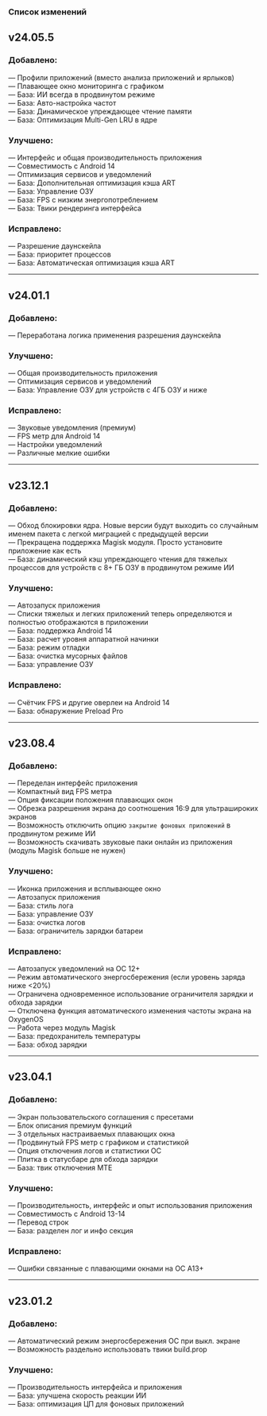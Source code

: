 ### Список изменений

## **v24.05.5**

### Добавлено:

— Профили приложений (вместо анализа приложений и ярлыков)\
— Плавающее окно мониторинга с графиком\
— База: ИИ всегда в продвинутом режиме\
— База: Авто-настройка частот\
— База: Динамическое упреждающее чтение памяти\
— База: Оптимизация Multi-Gen LRU в ядре

### Улучшено:

— Интерфейс и общая производительность приложения\
— Совместимость с Android 14\
— Оптимизация сервисов и уведомлений\
— База: Дополнительная оптимизация кэша ART\
— База: Управление ОЗУ\
— База: FPS с низким энергопотреблением\
— База: Твики рендеринга интерфейса

### Исправлено:

— Разрешение даунскейла\
— База: приоритет процессов\
— База: Автоматическая оптимизация кэша ART

---

## **v24.01.1**

### Добавлено:

— Переработана логика применения разрешения даунскейла

### Улучшено:

— Общая производительность приложения\
— Оптимизация сервисов и уведомлений\
— База: Управление ОЗУ для устройств с 4ГБ ОЗУ и ниже

### Исправлено:

— Звуковые уведомления (премиум)\
— FPS метр для Android 14\
— Настройки уведомлений\
— Различные мелкие ошибки

---

## **v23.12.1**

### Добавлено:

— Обход блокировки ядра. Новые версии будут выходить со случайным именем пакета с легкой миграцией с
предыдущей версии\
— Прекращена поддержка Magisk модуля. Просто установите приложение как есть\
— База: динамический кэш упреждающего чтения для тяжелых процессов для устройств с 8+ ГБ ОЗУ в
продвинутом режиме ИИ

### Улучшено:

— Автозапуск приложения\
— Списки тяжелых и легких приложений теперь определяются и полностью отображаются в приложении\
— База: поддержка Android 14\
— База: расчет уровня аппаратной начинки\
— База: режим отладки\
— База: очистка мусорных файлов\
— База: управление ОЗУ

### Исправлено:

— Счётчик FPS и другие оверлеи на Android 14\
— База: обнаружение Preload Pro

---

## **v23.08.4**

### Добавлено:

— Переделан интерфейс приложения\
— Компактный вид FPS метра\
— Опция фиксации положения плавающих окон\
— Обрезка разрешения экрана до соотношения 16:9 для ультрашироких экранов\
— Возможность отключить опцию `закрытие фоновых приложений` в продвинутом режиме ИИ\
— Возможность скачивать звуковые паки онлайн из приложения (модуль Magisk больше не нужен)

### Улучшено:

— Иконка приложения и всплывающее окно\
— Автозапуск приложения\
— База: стиль лога\
— База: управление ОЗУ\
— База: очистка логов\
— База: ограничитель зарядки батареи

### Исправлено:

— Автозапуск уведомлений на ОС 12+\
— Режим автоматического энергосбережения (если уровень заряда ниже <20%)\
— Ограничена одновременное использование ограничителя зарядки и обхода зарядки\
— Отключена функция автоматического изменения частоты экрана на OxygenOS\
— Работа через модуль Magisk\
— База: предохранитель температуры\
— База: обход зарядки

---

## **v23.04.1**

### Добавлено:

— Экран пользовательского соглашения с пресетами\
— Блок описания премиум функций\
— 3 отдельных настраиваемых плавающих окна\
— Продвинутый FPS метр с графиком и статистикой\
— Опция отключения логов и статистики ОС\
— Плитка в статусбаре для обхода зарядки\
— База: твик отключения MTE

### Улучшено:

— Производительность, интерфейс и опыт использования приложения\
— Совместимость с Android 13-14\
— Перевод строк\
— База: разделен лог и инфо секция

### Исправлено:

— Ошибки связанные с плавающими окнами на ОС A13+

---

## **v23.01.2**

### Добавлено:

— Автоматический режим энергосбережения ОС при выкл. экране\
— Возможность раздельно использовать твики build.prop

### Улучшено:

— Производительность интерфейса и приложения\
— База: улучшена скорость реакции ИИ\
— База: оптимизация ЦП для фоновых приложений
